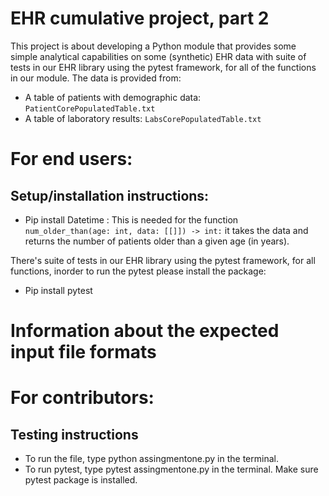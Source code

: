 # EHR cumulative project, part 2

This project is about developing a Python module that provides some simple analytical capabilities on some (synthetic) EHR data with suite of tests in our EHR library using the pytest framework, for all of the functions in our module. The data is provided from:

* A table of patients with demographic data: `PatientCorePopulatedTable.txt`
* A table of laboratory results: `LabsCorePopulatedTable.txt`


# For end users:

## Setup/installation instructions:
 * Pip install Datetime : 
    This is needed for the function `num_older_than(age: int, data: [[]]) -> int:` it takes the data and returns the number of patients older than a given age (in       years).
 
There's suite of tests in our EHR library using the pytest framework, for all functions, inorder to run the pytest please install the package:
 * Pip install pytest
    
    
 # Information about the expected input file formats
    

 # For contributors:

  ## Testing instructions
   * To run the file, type python assingmentone.py in the terminal.
   * To run pytest, type pytest assingmentone.py in the terminal. Make sure pytest package is installed.
   
